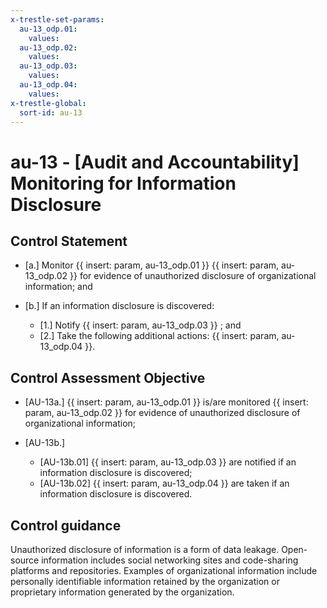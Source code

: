 ```yaml
---
x-trestle-set-params:
  au-13_odp.01:
    values:
  au-13_odp.02:
    values:
  au-13_odp.03:
    values:
  au-13_odp.04:
    values:
x-trestle-global:
  sort-id: au-13
---
```


# au-13 - \[Audit and Accountability\] Monitoring for Information Disclosure

## Control Statement

- \[a.\] Monitor {{ insert: param, au-13_odp.01 }} {{ insert: param, au-13_odp.02 }} for evidence of unauthorized disclosure of organizational information; and

- \[b.\] If an information disclosure is discovered:

  - \[1.\] Notify {{ insert: param, au-13_odp.03 }} ; and
  - \[2.\] Take the following additional actions: {{ insert: param, au-13_odp.04 }}.

## Control Assessment Objective

- \[AU-13a.\] {{ insert: param, au-13_odp.01 }} is/are monitored {{ insert: param, au-13_odp.02 }} for evidence of unauthorized disclosure of organizational information;

- \[AU-13b.\]

  - \[AU-13b.01\] {{ insert: param, au-13_odp.03 }} are notified if an information disclosure is discovered;
  - \[AU-13b.02\] {{ insert: param, au-13_odp.04 }} are taken if an information disclosure is discovered.

## Control guidance

Unauthorized disclosure of information is a form of data leakage. Open-source information includes social networking sites and code-sharing platforms and repositories. Examples of organizational information include personally identifiable information retained by the organization or proprietary information generated by the organization.
